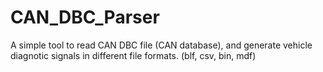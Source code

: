 # CAN_DBC_Parser
A simple tool to read CAN DBC file (CAN database), and generate vehicle diagnotic signals in different file formats. (blf, csv, bin, mdf)
